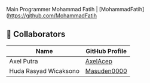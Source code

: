 Main Programmer
Mohammad Fatih | [MohammadFatih](https://github.com/MohammadFatih

## 👥 Collaborators

| Name | GitHub Profile |
|------|----------------|
| Axel Putra | [AxelAcep](https://github.com/AxelAcep) |
| Huda Rasyad Wicaksono | [Masuden0000](https://github.com/Masuden0000) |
